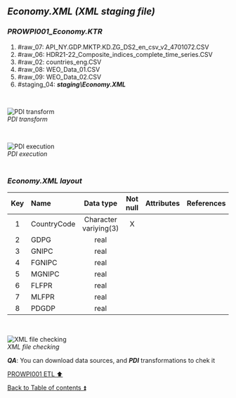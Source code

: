 ## **_Economy.XML (XML staging file)_**  

### **_PROWPI001\_Economy.KTR_**  
  1. #raw_07: API_NY.GDP.MKTP.KD.ZG_DS2_en_csv_v2_4701072.CSV 
  2. #raw_06: HDR21-22_Composite_indices_complete_time_series.CSV  
  3. #raw_02: countries_eng.CSV  
  4. #raw_08: WEO_Data_01.CSV  
  5. #raw_09: WEO_Data_02.CSV  
  6. #staging_04: **_staging\Economy.XML_**  
 
   <p><br></p>  

  ![PDI transform](https://i.imgur.com/GZ8ZExc.png)  
  _PDI transform_  

  <p><br></p>  

  ![PDI execution](https://i.imgur.com/XXMKcs1.png)  
  _PDI execution_ 

### **_<p><br>Economy.XML layout</p>_**  

  | Key	| Name                  | Data type             | Not null | Attributes | References            | Description | Metadata |
  | :-: | :-------------------- | :-------------------: | :------: | :--------- | :-------------------- | :-----------| :------- |
  | 1   | CountryCode           | Character variying(3) | X        |            |                       | PK,FK       | m001     |
  | 2   | GDPG                  | real                  |          |            |                       |             | m010     |
  | 3   | GNIPC                 | real                  |          |            |                       |             | m011     |
  | 4   | FGNIPC                | real                  |          |            |                       |             | m012     |
  | 5   | MGNIPC                | real                  |          |            |                       |             | m013     |
  | 6   | FLFPR                 | real                  |          |            |                       |             | m014     |
  | 7   | MLFPR                 | real                  |          |            |                       |             | m015     |
  | 8   | PDGDP                 | real                  |          |            |                       |             | m016     |

   <p><br></p>  
 
   ![XML file checking](https://i.imgur.com/LJmQj4T.png)  
  _XML file checking_

  **_QA_**: You can download data sources, and **_PDI_** transformations to chek it  

[PROWPI001 ETL :arrow_up:](prowpi001_etl.md)  

[Back to Table of contents :arrow_double_up:](../README.md)